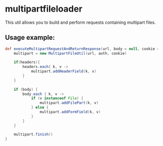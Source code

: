 # multipartfileloader

This util allows you to build and perform requests containing multipart files.

## Usage example:

```groovy
def executeMultipartRequestAndReturnResponse(url, body = null, cookie = null, auth = null, headers = null) {
    multipart = new MultipartFileUtil(url, auth, cookie)
    
    if(headers){
        headers.each{ k, v ->
            multipart.addHeaderField(k, v)
        }
    }
    
    if (body) {
        body.each { k, v ->
            if (v instanceof File) {
                multipart.addFilePart(k, v)
            } else {
                multipart.addFormField(k, v)
            }
        }
    }
    
    multipart.finish()
}
```